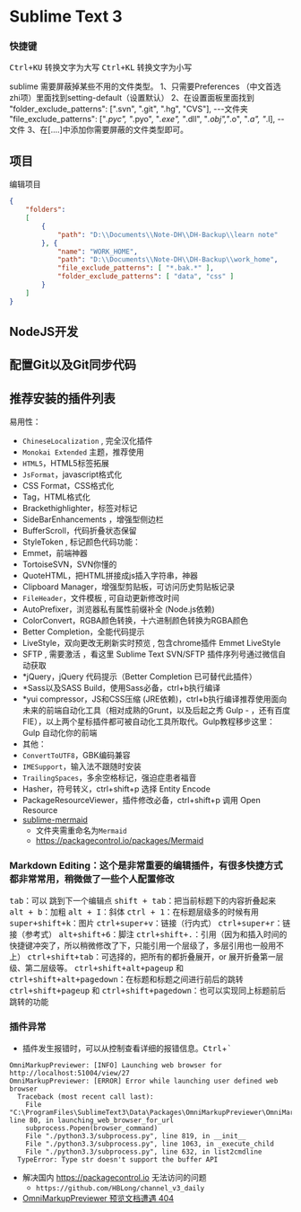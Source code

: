 # Sublime Text 3
<!-- @author DHJT 2018-12-11 -->

### 快捷键
<kbd>Ctrl+KU</kbd> 转换文字为大写
<kbd>Ctrl+KL</kbd> 转换文字为小写

sublime 需要屏蔽掉某些不用的文件类型。
1、只需要Preferences （中文首选zhi项）里面找到setting-default（设置默认）
2、在设置面板里面找到
"folder_exclude_patterns": [".svn", ".git", ".hg", "CVS"], ---文件夹
"file_exclude_patterns": ["*.pyc", "*.pyo", "*.exe", "*.dll", "*.obj","*.o", "*.a", "*.l], --文件
3、在[....]中添加你需要屏蔽的文件类型即可。

## 项目
编辑项目
```json
{
    "folders":
    [
        {
            "path": "D:\\Documents\\Note-DH\\DH-Backup\\learn note"
        }, {
            "name": "WORK_HOME",
            "path": "D:\\Documents\\Note-DH\\DH-Backup\\work_home",
            "file_exclude_patterns": [ "*.bak.*" ],
            "folder_exclude_patterns": [ "data", "css" ]
        }
    ]
}
```

## NodeJS开发
## 配置Git以及Git同步代码

## 推荐安装的插件列表
易用性：

- `ChineseLocalization` , 完全汉化插件
- `Monokai Extended` 主题，推荐使用
- `HTML5`，HTML5标签拓展
- `JsFormat`，javascript格式化
- CSS Format，CSS格式化
- Tag，HTML格式化
- Brackethighlighter，标签对标记
- SideBarEnhancements ，增强型侧边栏
- BufferScroll，代码折叠状态保留
- StyleToken , 标记颜色代码功能：
- Emmet，前端神器
- TortoiseSVN，SVN你懂的
- QuoteHTML，把HTML拼接成js插入字符串，神器
- Clipboard Manager，增强型剪贴板，可访问历史剪贴板记录
- `FileHeader`，文件模板 , 可自动更新修改时间
- AutoPrefixer，浏览器私有属性前缀补全 (Node.js依赖)
- ColorConvert，RGBA颜色转换，十六进制颜色转换为RGBA颜色
- Better Completion，全能代码提示
- LiveStyle，双向更改无刷新实时预览 , 包含chrome插件 Emmet LiveStyle
- SFTP , 需要激活 ，看这里 Sublime Text SVN/SFTP 插件序列号通过微信自动获取
- *jQuery，jQuery 代码提示（Better Completion 已可替代此插件）
- *Sass以及SASS Build，使用Sass必备，ctrl+b执行编译
- *yui compressor，JS和CSS压缩 (JRE依赖)，ctrl+b执行编译推荐使用面向未来的前端自动化工具（相对成熟的Grunt，以及后起之秀 Gulp - ，还有百度 FIE），以上两个星标插件都可被自动化工具所取代。Gulp教程移步这里：Gulp 自动化你的前端
- 其他：
- `ConvertToUTF8`，GBK编码兼容
- `IMESupport`，输入法不跟随时安装
- `TrailingSpaces`，多余空格标记，强迫症患者福音
- Hasher，符号转义，ctrl+shift+p 选择 Entity Encode
- PackageResourceViewer，插件修改必备，ctrl+shift+p 调用 Open Resource
- [sublime-mermaid](https://github.com/hlfcoding/sublime-mermaid)
    + 文件夹需重命名为`Mermaid`
    + https://packagecontrol.io/packages/Mermaid

### Markdown Editing：这个是非常重要的编辑插件，有很多快捷方式都非常常用，稍微做了一些个人配置修改
<kbd>tab</kbd>：可以 跳到下一个编辑点
<kbd>shift + tab</kbd>：把当前标题下的内容折叠起来
<kbd>alt + b</kbd>：加粗
<kbd>alt + I</kbd>：斜体
<kbd>ctrl + 1</kbd>：在标题层级多的时候有用
<kbd>super+shift+k</kbd>：图片
<kbd>ctrl+super+v</kbd>：链接（行内式）
<kbd>ctrl+super+r</kbd>：链接（参考式）
<kbd>alt+shift+6</kbd>：脚注
<kbd>ctrl+shift+.</kbd>：引用（因为和插入时间的快捷键冲突了，所以稍微修改了下，只能引用一个层级了，多层引用也一般用不上）
<kbd>ctrl+shift+tab</kbd>：可选择的，把所有的都折叠展开，or 展开折叠第一层级、第二层级等。
<kbd>ctrl+shift+alt+pageup</kbd> 和 <kbd>ctrl+shift+alt+pagedown</kbd>：在标题和标题之间进行前后的跳转
<kbd>ctrl+shift+pageup</kbd> 和 <kbd>ctrl+shift+pagedown</kbd>：也可以实现同上标题前后跳转的功能

### 插件异常
- 插件发生报错时，可以从控制查看详细的报错信息。<kbd>Ctrl</kbd>+<kbd>`</kbd>
``` log
OmniMarkupPreviewer: [INFO] Launching web browser for http://localhost:51004/view/27
OmniMarkupPreviewer: [ERROR] Error while launching user defined web browser
  Traceback (most recent call last):
    File "C:\ProgramFiles\SublimeText3\Data\Packages\OmniMarkupPreviewer\OmniMarkupPreviewer.py", line 80, in launching_web_browser_for_url
    subprocess.Popen(browser_command)
    File "./python3.3/subprocess.py", line 819, in __init__
    File "./python3.3/subprocess.py", line 1063, in _execute_child
    File "./python3.3/subprocess.py", line 632, in list2cmdline
  TypeError: Type str doesn't support the buffer API
```
- 解决国内 https://packagecontrol.io 无法访问的问题
    + `https://github.com/HBLong/channel_v3_daily`
- [OmniMarkupPreviewer 预览文档遭遇 404](https://www.ituring.com.cn/article/507691)


[1]: https://blog.csdn.net/u010071211/article/details/80791368 'sublime3176注册码破解汉化及常用插件'
[2]: https://www.cnblogs.com/ma-dongdong/p/7653231.html 'Sublime Text3使用指南'
[3]: https://blog.csdn.net/xiazhiyiyun/article/details/52142307 'OmniMarkupPreviewer的实时预览无法使用问题的解决'
[4]: https://blog.csdn.net/xingerr/article/details/71519189 'Sublime Text3--打造完美的Markdown编辑器'
[5]: https://blog.csdn.net/qq_30490125/article/details/53230408 '近乎完美的Markdown写作体验 - SublimeText3 + OmniMarkupPreviewer'
[6]: https://www.cnblogs.com/net66/p/5583880.html 'ATOM & Sublime Text 下MarkDown插件功能比较'